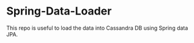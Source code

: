 # Spring-Data-Loader

This repo is useful to load the data into Cassandra DB using Spring data JPA.
